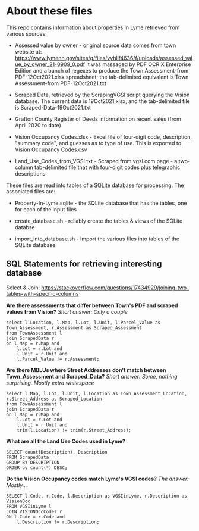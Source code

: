 # About these files

This repo contains information about properties in Lyme retrieved from various sources:

- Assessed value by owner - original source data comes from town website at: https://www.lymenh.gov/sites/g/files/vyhlif4636/f/uploads/assessed_value_by_owner_21-0909_0.pdf
It was massaged by PDF OCR X Enterprise Edition and a bunch of regexes to produce the Town Assessment-from PDF-12Oct2021.xlsx spreadsheet; the tab-delimited equivalent is Town Assessment-from PDF-12Oct2021.txt

- Scraped Data, retrieved by the ScrapingVGSI script querying the Vision database. The current data is 19Oct2021.xlsx, and the tab-delimited file is Scraped-Data-19Oct2021.txt

- Grafton County Register of Deeds information on recent sales (from April 2020 to date)

- Vision Occupancy Codes.xlsx - Excel file of four-digit code, description, "summary code", and guesses as to type of use. This is exported to Vision Occupancy Codes.csv 

- Land\_Use\_Codes\_from\_VGSI.txt - Scraped from vgsi.com page - a two-column tab-delimited file that with four-digit codes plus telegraphic descriptions

These files are read into tables of a SQLite database for processing. The associated files are:

- Property-In-Lyme.sqlite - the SQLite database that has the tables, one for each of the input files

- create_database.sh - reliably create the tables & views of the SQLite databse

- import_into_database.sh - Import the various files into tables of the SQLite database


## SQL Statements for retrieving interesting database

Select & Join: https://stackoverflow.com/questions/17434929/joining-two-tables-with-specific-columns

**Are there assessments that differ between Town's PDF and scraped values from Vision?** _Short answer: Only a couple_

```
select l.Location, l.Map, l.Lot, l.Unit, l.Parcel_Value as Town_Assessment, r.Assessment as Scraped_Assessment
from TownAssessment l 
join ScrapedData r
on l.Map = r.Map and
	l.Lot = r.Lot and
	l.Unit = r.Unit and
	l.Parcel_Value != r.Assessment;
```

**Are there MBLUs where Street Addresses don't match between Town_Assessment and Scraped_Data?** _Short answer: Some, nothing surprising. Mostly extra whitespace_

```
select l.Map, l.Lot, l.Unit, l.Location as Town_Assessment_Location, r.Street_Address as Scraped_Location
from TownAssessment l 
join ScrapedData r
on l.Map = r.Map and
	l.Lot = r.Lot and
	l.Unit = r.Unit and
	trim(l.Location) != trim(r.Street_Address);
```

**What are all the Land Use Codes used in Lyme?**

```
SELECT count(Description), Description
FROM ScrapedData
GROUP BY DESCRIPTION
ORDER by count(*) DESC;
```
**Do the Vision Occupancy codes match Lyme's VGSI codes?** _The answer: Mostly..._

```
SELECT l.Code, r.Code, l.Description as VGSIinLyme, r.Description as VisionOcc
FROM VGSIinLyme l
JOIN VISIONOccCodes r
ON l.Code = r.Code and
	l.Description != r.Description;
```

